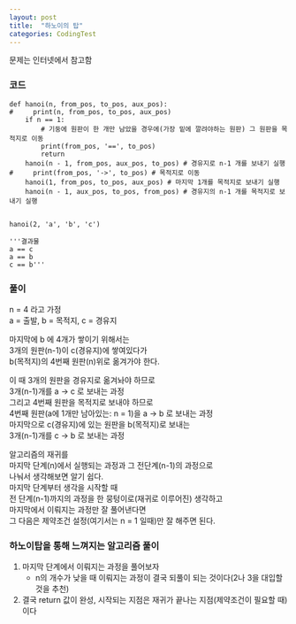```yaml
---
layout: post
title:  "하노이의 탑"
categories: CodingTest
---
```

문제는 인터넷에서 참고함

### 코드

```
def hanoi(n, from_pos, to_pos, aux_pos):
#     print(n, from_pos, to_pos, aux_pos)
    if n == 1: 
        # 기둥에 원판이 한 개만 남았을 경우에(가장 밑에 깔려야하는 원판) 그 원판을 목적지로 이동 
        print(from_pos, '==', to_pos)
        return
    hanoi(n - 1, from_pos, aux_pos, to_pos) # 경유지로 n-1 개를 보내기 실행
#     print(from_pos, '->', to_pos) # 목적지로 이동
    hanoi(1, from_pos, to_pos, aux_pos) # 마지막 1개를 목적지로 보내기 실행 
    hanoi(n - 1, aux_pos, to_pos, from_pos) # 경유지의 n-1 개를 목적지로 보내기 실행


hanoi(2, 'a', 'b', 'c')

'''결과물
a == c
a == b
c == b'''

```

### 풀이

n = 4 라고 가정  
a = 출발, b = 목적지, c = 경유지  
  
  
마지막에 b 에 4개가 쌓이기 위해서는  
3개의 원판(n-1)이 c(경유지)에 쌓여있다가  
b(목적지)의 4번째 원판(n)위로 옮겨가야 한다.  
  
  
이 때 3개의 원판을 경유지로 옮겨놔야 하므로  
3개(n-1)개를 a -> c 로 보내는 과정  
그리고 4번째 원판을 목적지로 보내야 하므로  
4번째 원판(a에 1개만 남아있는: n = 1)을 a -> b 로 보내는 과정  
마지막으로 c(경유지)에 있는 원판을 b(목적지)로 보내는  
3개(n-1)개를 c -> b 로 보내는 과정  
  
  
알고리즘의 재귀를  
마지막 단계(n)에서 실행되는 과정과 그 전단계(n-1)의 과정으로  
나눠서 생각해보면 알기 쉽다.  
마지막 단계부터 생각을 시작할 때  
전 단계(n-1)까지의 과정을 한 뭉텅이로(재귀로 이루어진) 생각하고  
마지막에서 이뤄지는 과정만 잘 풀어낸다면  
그 다음은 제약조건 설정(여기서는 n = 1 일때)만 잘 해주면 된다.  
  

### 하노이탑을 통해 느껴지는 알고리즘 풀이

1.  마지막 단계에서 이뤄지는 과정을 풀어보자
    -   n의 개수가 낮을 때 이뤄지는 과정이 결국 되풀이 되는 것이다(2나 3을 대입할 것을 추천)
2.  결국 return 값이 완성, 시작되는 지점은 재귀가 끝나는 지점(제약조건이 필요할 때)이다